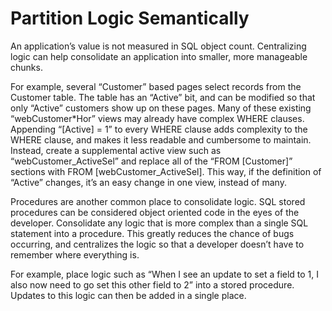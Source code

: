 # Partition Logic Semantically

An application’s value is not measured in SQL object count. Centralizing
logic can help consolidate an application into smaller, more manageable
chunks.

For example, several “Customer” based pages select records from the
Customer table. The table has an “Active” bit, and can be modified so
that only “Active” customers show up on these pages. Many of these
existing “webCustomer\*Hor” views may already have complex WHERE
clauses. Appending “\[Active\] = 1” to every WHERE clause adds
complexity to the WHERE clause, and makes it less readable and
cumbersome to maintain. Instead, create a supplemental active view such
as “webCustomer\_ActiveSel” and replace all of the “FROM \[Customer\]”
sections with FROM \[webCustomer\_ActiveSel\]. This way, if the
definition of “Active” changes, it’s an easy change in one view, instead
of many.

Procedures are another common place to consolidate logic. SQL stored
procedures can be considered object oriented code in the eyes of the
developer. Consolidate any logic that is more complex than a single SQL
statement into a procedure. This greatly reduces the chance of bugs
occurring, and centralizes the logic so that a developer doesn’t have to
remember where everything is.

For example, place logic such as “When I see an update to set a field to
1, I also now need to go set this other field to 2” into a stored
procedure. Updates to this logic can then be added in a single place.
